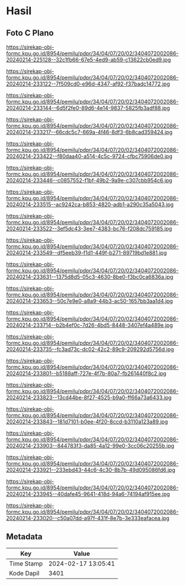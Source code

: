 # Hasil

## Foto C Plano

https://sirekap-obj-formc.kpu.go.id/8954/pemilu/pdpr/34/04/07/20/02/3404072002086-20240214-225128--32c1fb66-67e5-4ed9-ab59-c13622cb0ed9.jpg

https://sirekap-obj-formc.kpu.go.id/8954/pemilu/pdpr/34/04/07/20/02/3404072002086-20240214-233122--7f509cd0-e96d-4347-af92-f37badc14772.jpg

https://sirekap-obj-formc.kpu.go.id/8954/pemilu/pdpr/34/04/07/20/02/3404072002086-20240214-233144--6d5f2fe0-89d6-4e14-9837-5825fb3adf88.jpg

https://sirekap-obj-formc.kpu.go.id/8954/pemilu/pdpr/34/04/07/20/02/3404072002086-20240214-233217--66cdc5c7-669a-4f46-8df3-6b8cad359424.jpg

https://sirekap-obj-formc.kpu.go.id/8954/pemilu/pdpr/34/04/07/20/02/3404072002086-20240214-233422--f80daa40-a514-4c5c-9724-cfbc75906de0.jpg

https://sirekap-obj-formc.kpu.go.id/8954/pemilu/pdpr/34/04/07/20/02/3404072002086-20240214-233446--c0857552-f1bf-49b2-9a9e-c307cbb954c6.jpg

https://sirekap-obj-formc.kpu.go.id/8954/pemilu/pdpr/34/04/07/20/02/3404072002086-20240214-233515--ac9242ca-b853-4820-adb1-a290c35a5043.jpg

https://sirekap-obj-formc.kpu.go.id/8954/pemilu/pdpr/34/04/07/20/02/3404072002086-20240214-233522--3ef5dc43-3ee7-4383-bc76-f208dc759185.jpg

https://sirekap-obj-formc.kpu.go.id/8954/pemilu/pdpr/34/04/07/20/02/3404072002086-20240214-233549--df5eeb39-f1d1-449f-b271-89719bd1e881.jpg

https://sirekap-obj-formc.kpu.go.id/8954/pemilu/pdpr/34/04/07/20/02/3404072002086-20240214-233631--1375d8d5-05c3-4630-8be0-f3bc0ca6836a.jpg

https://sirekap-obj-formc.kpu.go.id/8954/pemilu/pdpr/34/04/07/20/02/3404072002086-20240214-233653--50c7e9e0-a8a9-44b3-ac50-1657bb3aa1d4.jpg

https://sirekap-obj-formc.kpu.go.id/8954/pemilu/pdpr/34/04/07/20/02/3404072002086-20240214-233714--b2b4ef0c-7d26-4bd5-8448-3407ef4a489e.jpg

https://sirekap-obj-formc.kpu.go.id/8954/pemilu/pdpr/34/04/07/20/02/3404072002086-20240214-233735--fc3ad73c-dc02-42c2-89c9-209292d5756d.jpg

https://sirekap-obj-formc.kpu.go.id/8954/pemilu/pdpr/34/04/07/20/02/3404072002086-20240214-233801--b5188aff-727e-4f7b-80a7-fb261440f8c2.jpg

https://sirekap-obj-formc.kpu.go.id/8954/pemilu/pdpr/34/04/07/20/02/3404072002086-20240214-233823--13cd44be-8f27-4525-b9a0-ff66a73a6433.jpg

https://sirekap-obj-formc.kpu.go.id/8954/pemilu/pdpr/34/04/07/20/02/3404072002086-20240214-233843--181d7101-b0ee-4f20-8ccd-b3110a123a89.jpg

https://sirekap-obj-formc.kpu.go.id/8954/pemilu/pdpr/34/04/07/20/02/3404072002086-20240214-233903--844783f3-da85-4a12-99e0-3cc06c20255b.jpg

https://sirekap-obj-formc.kpu.go.id/8954/pemilu/pdpr/34/04/07/20/02/3404072002086-20240214-233921--233ebd43-44c6-4c30-8b7b-49d095086fd6.jpg

https://sirekap-obj-formc.kpu.go.id/8954/pemilu/pdpr/34/04/07/20/02/3404072002086-20240214-233945--40dafe45-9641-418d-94a6-74194af915ee.jpg

https://sirekap-obj-formc.kpu.go.id/8954/pemilu/pdpr/34/04/07/20/02/3404072002086-20240214-233020--c50a07dd-a97f-431f-8e7b-3e333eafacea.jpg


## Metadata

| Key        | Value               |
| ---------- | ------------------- |
| Time Stamp | 2024-02-17 13:05:41 |
| Kode Dapil | 3401                |




